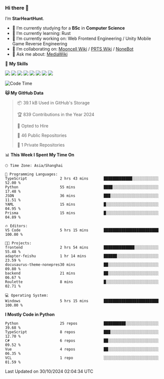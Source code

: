 ### Hi there 👋

I’m **StarHeartHunt**.

- 🏫 I’m currently studying for a **BSc** in **Computer Science**
- 🌱 I’m currently learning: Rust
- 🔭 I’m currently working on: Web Frontend Engineering / Unity Mobile Game Reverse Engineering
- 👯 I’m collaborating on: [Mooncell Wiki](https://fgo.wiki/) / [PRTS Wiki](http://prts.wiki/) / [NoneBot](https://github.com/nonebot)
- 💬 Ask me about: [MediaWiki](https://www.mediawiki.org)

🌟 **My Skills**

![](https://img.shields.io/badge/-Python-3e74a2?style=flat-square&logo=Python&logoColor=fff)
![](https://img.shields.io/badge/-Node.js-339933?style=flat-square&logo=node.js&logoColor=fff)
![](https://img.shields.io/badge/-Vue-4fc08d?style=flat-square&logo=vue.js&logoColor=fff)
![](https://img.shields.io/badge/-React-2d98ce?style=flat-square&logo=React&logoColor=fff)
![](https://img.shields.io/badge/-TypeScript-3178C6?style=flat-square&logo=TypeScript&logoColor=fff)
![](https://img.shields.io/badge/-Docker-2496ED?style=flat-square&logo=Docker&logoColor=fff)
![](https://img.shields.io/badge/-Linux-000000?style=flat-square&logo=Linux&logoColor=fff)
![](https://img.shields.io/badge/-Dotnet-512bd4?style=flat-square&logo=.net&logoColor=fff)

<!--START_SECTION:waka-->
![Code Time](http://img.shields.io/badge/Code%20Time-1%2C373%20hrs%2032%20mins-blue)

**🐱 My GitHub Data** 

> 📦 39.1 kB Used in GitHub's Storage 
 > 
> 🏆 839 Contributions in the Year 2024
 > 
> 💼 Opted to Hire
 > 
> 📜 46 Public Repositories 
 > 
> 🔑 1 Private Repositories 
 > 
📊 **This Week I Spent My Time On** 

```text
🕑︎ Time Zone: Asia/Shanghai

💬 Programming Languages: 
TypeScript               2 hrs 43 mins       █████████████░░░░░░░░░░░░   52.00 % 
Python                   55 mins             ████░░░░░░░░░░░░░░░░░░░░░   17.48 % 
JSON                     36 mins             ███░░░░░░░░░░░░░░░░░░░░░░   11.51 % 
YAML                     15 mins             █░░░░░░░░░░░░░░░░░░░░░░░░   04.95 % 
Prisma                   15 mins             █░░░░░░░░░░░░░░░░░░░░░░░░   04.89 % 

🔥 Editors: 
VS Code                  5 hrs 15 mins       █████████████████████████   100.00 % 

🐱‍💻 Projects: 
frontend                 2 hrs 54 mins       ██████████████░░░░░░░░░░░   55.48 % 
adapter-feishu           1 hr 14 mins        ██████░░░░░░░░░░░░░░░░░░░   23.59 % 
docusaurus-theme-nonepres30 mins             ██░░░░░░░░░░░░░░░░░░░░░░░   09.80 % 
backend                  21 mins             ██░░░░░░░░░░░░░░░░░░░░░░░   06.67 % 
Roulette                 8 mins              █░░░░░░░░░░░░░░░░░░░░░░░░   02.71 % 

💻 Operating System: 
Windows                  5 hrs 15 mins       █████████████████████████   100.00 % 
```

**I Mostly Code in Python** 

```text
Python                   25 repos            ██████████░░░░░░░░░░░░░░░   39.68 % 
TypeScript               8 repos             ███░░░░░░░░░░░░░░░░░░░░░░   12.70 % 
C#                       6 repos             ██░░░░░░░░░░░░░░░░░░░░░░░   09.52 % 
Vue                      4 repos             ██░░░░░░░░░░░░░░░░░░░░░░░   06.35 % 
VCL                      1 repo              ░░░░░░░░░░░░░░░░░░░░░░░░░   01.59 % 
```




 Last Updated on 30/10/2024 02:04:34 UTC
<!--END_SECTION:waka-->
